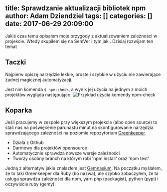 title: Sprawdzanie aktualizacji bibliotek npm
author: Adam Dziendziel
tags: []
categories: []
date: 2017-06-29 20:09:00
---
Jakiś czas temu opisałem moje przygody z aktualizowaniem zależności w projekcie. Wtedy skupiłem się na SemVer i tym jak . Dzisiaj rozwijam ten temat

## Taczki
Najpierw opiszę narzędzie lekkie, proste i szybkie w użyciu nie zawierające żadnej magicznej automatyzacji.

Jest nim komenda `$ npm-check`, a wynik jej użycia na jednym z moich projektów wygląda następująco:
![Przykład użycia komendy npm-check](/images/npm-aktualizacja-npm-check.png)





## Koparka
Jeśli pracujemy w zespole przy większym projekcie (albo open source) to stać nas na poświęcenie parunastu minut na skonfigurowanie narzędzia sprawdzającego zależności na poziomie repozytorium
[Greenkeeper](https://greenkeeper.io/)
* Działa z Github
* Darmowy dla projektów opensource
* Automatycznie sprawdza nowsze wersje zależności
* Tworzy osobny branch na którym robi 'npm install' oraz 'npm test'

Jedną z alternatyw jakie znalazłem jest [Gemnasium](https://gemnasium.com/). Na początku myślałem, że to taki Greenkeeper dla Ruby (bo nazwa), ale szybko zobaczyłem, że ta usługa sprawdza zależności dla npm, yarn php (packagist), python (pypi) i oczywiście ruby (gemy).